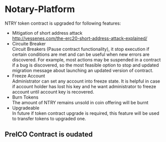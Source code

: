 # Notary-Platform


NTRY token contract is upgraded for following features:
- Mitigation of short address attack  
  http://vessenes.com/the-erc20-short-address-attack-explained/
- Circuite Breaker  
  Circuit Breakers (Pause contract functionality), it stop execution if certain conditions are met and can be useful when new errors are discovered. For example, most actions may be suspended in a contract if a bug is discovered, so the most feasible option to stop and updated migration message about launching an updated version of contract.
- Freeze Account  
  Administrator can set any account into freeze state. It is helpful in case if account holder has lost his key and he want administrator to freeze account until account key is recovered.
- Burn Tokens  
  The amount of NTRY remains unsold in coin offering will be burnt
- Upgradeable  
  In future if token contract upgrade is required, this feature will be used to transfer tokens to upgraded one.

## PreICO Contract is oudated